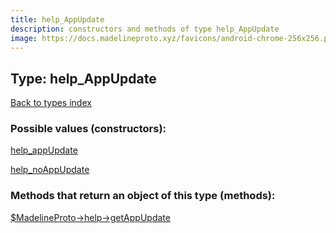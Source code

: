 ```yaml
---
title: help_AppUpdate
description: constructors and methods of type help_AppUpdate
image: https://docs.madelineproto.xyz/favicons/android-chrome-256x256.png
---
```

## Type: help\_AppUpdate  
[Back to types index](index.md)



### Possible values (constructors):

[help\_appUpdate](../constructors/help_appUpdate.md)  

[help\_noAppUpdate](../constructors/help_noAppUpdate.md)  



### Methods that return an object of this type (methods):

[$MadelineProto->help->getAppUpdate](../methods/help_getAppUpdate.md)  



